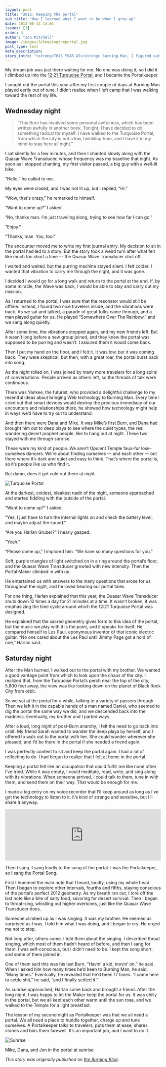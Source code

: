 ```yaml
---
layout: post
title: "2012: Keeping the portal"
sub_title: "How I learned what I want to be when I grow up"
date: 2013-05-13 14:01
issues: [3]
order: 4
author: "Jon Mitchell"
image: /images/3/keepingtheportal.jpg
post_type: text
meta_description: 
story_intro: "<strong>THIS YEAR AT</strong> Burning Man, I figured out what I want to be when I grow up."
---
```

My dream job was just there waiting for me. No one was doing it, so I did it. I climbed up into the [12:21 Turquoise Portal](http://www.transportals.org/?p=170), and I became the Portalkeeper.

I sought out the portal this year after my first couple of days at Burning Man played eerily out of tune. I didn’t realize when I left camp that I was walking toward the rest of my life.

## Wednesday night

> “This Burn has involved some personal awfulness, which has been written awfully in another book. Tonight, I have decided to do something radical for myself. I have walked to the Turquoise Portal, from which the city is but a low, twinkling hum, and I have it in my mind to stay here all night.”

I sat silently for a few minutes, and then I chanted slowly along with the Quasar Wave Transducer, whose frequency was my baseline that night. As soon as I stopped chanting, my first visitor passed, a big guy with a well-lit bike.

“Hello,” he called to me.

My eyes were closed, and I was not lit up, but I replied, “Hi.”

“Wow, that's crazy,” he remarked to himself.

“Want to come up?” I asked.

“No, thanks man. I’m just traveling along, trying to see how far I can go.”

“Enjoy.”

“Thanks, man. You, too!”

The encounter moved me to write my first journal entry. My decision to sit in the portal had led to a story. But the story took a weird turn after what felt like much too short a time — the Quasar Wave Transducer shut off.

I waited and waited, but the purring machine stayed silent. I felt colder. I wanted that vibration to carry me through the night, and it was gone.

I decided I would go for a long walk and return to the portal at the end. If, by some miracle, the Wave was back, I would be able to stay and carry out my mission.

As I returned to the portal, I was sure that the resonator would still be offline. Instead, I found two nice travelers inside, and the vibrations were back. As we sat and talked, a parade of great folks came through, and a man played guitar for us. He played “Somewhere Over The Rainbow,” and we sang along quietly.

After some time, the vibrations stopped again, and my new friends left. But it wasn’t long before a new group joined, and they knew the portal was supposed to be purring and wasn’t. I assured them it would come back.

Then I put my hand on the floor, and I felt it. It was low, but it was coming back. They were skeptical, but then, with a great roar, the portal burst back into song.

As the night rolled on, I was joined by many more travelers for a long spiral of conversations. People arrived as others left, so the threads of talk were continuous.

There was Yankee, the futurist, who provided a delightful challenge to my resentful ideas about bringing Web technology to Burning Man. Every time I cried out that smart devices would destroy the precious immediacy of our encounters and relationships there, he showed how technology might help in ways we’d have to try out to understand.

And then there were Dana and Mike. It was Mike’s first Burn, and Dana had brought him out to deep playa to see where the quiet types, the real, wandering desert prophet people, like to hang out at night. These two stayed with me through sunrise.

These were my kind of people. We aren’t Opulent Temple faux-fur lose-ourselves dancers. We’re about finding ourselves — and each other — out there where it’s dark and quiet and easy to think. That’s where the portal is, so it’s people like us who find it.

But damn, does it get cold out there at night.

<div>
    <img src='/images/3/turquoisenight.jpg' alt='Turquoise Portal'>
</div>

At the darkest, coldest, bleakest nadir of the night, someone approached and started fiddling with the outside of the portal.

“Want to come up?” I asked.

“Yes, I just have to turn the internal lights on and check the battery level, and maybe adjust the sound.”

“Are you Harlan Gruber?” I nearly gasped.

“Yeah.”

“Please come up,” I implored him. “We have so many questions for you.”

Soft, purple triangles of light switched on in a ring around the portal’s floor, and the Quasar Wave Transducer growled with new intensity. Then the Portal Maker climbed in with us.

He entertained us with answers to the many questions that arose for us throughout the night, and he loved hearing our portal tales.

For one thing, Harlan explained that this year, the Quasar Wave Transducer shuts down 12 times a day for 21 minutes at a time. It wasn’t broken, it was emphasizing the time cycle around which the 12:21 Turquoise Portal was designed.

He explained that the sacred geometry gives form to this idea of the portal, but the music we play with it is the point, and it speaks for itself. He compared himself to Les Paul, eponymous inventor of that iconic electric guitar. “No one cared about the Les Paul until Jimmy Page got a hold of one,” Harlan said.

## Saturday night

After the Man burned, I walked out to the portal with my brother. We wanted a good vantage point from which to look upon the chaos of the city. I realized that, from the Turquoise Portal’s perch near the top of the city, 5,800 feet away, the view was like looking down on the planet of Black Rock City from orbit.

So we sat at the portal for a while, talking to a variety of passers through. Then we left it in the capable hands of a man named Daniel, who seemed to dig the portal the same way we did, and we descended back into the madness. Eventually, my brother and I parted ways.

After a loud, long night of post-Burn anarchy, I felt the need to go back into orbit. My friend Sarah wanted to wander the deep playa by herself, and I offered to walk out to the portal with her. She could wander wherever she pleased, and I’d be there in the portal if she needed a friend again.

I was perfectly content to sit and keep the portal again. I had a lot of reflecting to do. I had begun to realize that I felt at home in the portal.

Keeping a portal felt like an occupation that could fulfill me like none other I’ve tried. While it was empty, I could meditate, read, write, and sing along with its vibrations. When someone arrived, I could talk to them, tune in with them, and send them on their way. That would be enough for me.

I made a log entry on my voice recorder that I'll keep around as long as I’ve got the technology to listen to it. It’s kind of strange and sensitive, but I’ll share it anyway.

<p><iframe width="100%" height="166" scrolling="no" frameborder="no" src="https://w.soundcloud.com/player/?url=http%3A%2F%2Fapi.soundcloud.com%2Ftracks%2F58995735"></iframe></p>

Then I sang. I sang loudly to the song of the portal. I was the Portalkeeper, so I sang the Portal Song.

First I hummed the main note that I heard, loudly, using my whole head. Then I began to explore other intervals, fourths and fifths, staying conscious of the portal’s perfect 2012 geometry. As my breath ran out, I tore off the last note like a bite of salty food, savoring for desert survival. Then I began to throat-sing, whistling out higher overtones, just like the Quasar Wave Transducer does.

Someone climbed up as I was singing. It was my brother. He seemed as surprised as I was. I told him what I was doing, and I began to cry. He urged me not to stop.

Not long after, others came. I told them about the singing. I described throat singing, which most of them hadn’t heard of before, and then I sang for them. I was self-conscious, but I didn’t need to be. I kept the song short, and some of them joined in.

One of them said this was his last Burn. “Havin’ a kid, movin’ on,” he said. When I asked him how many times he’d been to Burning Man, he said, “Many times.” Eventually, he revealed that he'd been 17 times. “I come here to settle shit,” he said, “and I finally settled it.”

As sunrise approached, Harlan came back and brought a friend. After the long night, I was happy to let the Maker keep the portal for us. It was chilly in the portal, but we all kept each other warm until the sun rose, and we walked to the Temple for a light breakfast.

The lesson of my second night as Portalkeeper was that we all need a portal. We all need a place to huddle together, charge up and tune ourselves. A Portalkeeper talks to travelers, puts them at ease, shares stories and bids them farewell. It’s an important job, and I want to do it.

<div>
    <img src='/images/3/sunrise.jpg' alt='Sunrise'>
    <p class="story-content__img-title">Mike, Dana, and Jon in the portal at sunrise</p>
</div>

*This story was originally published on [the Burning Blog](http://blog.burningman.com/2012/09/tales-from-the-playa/keeping-the-portal/).*